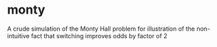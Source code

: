 monty
=====

A crude simulation of the Monty Hall problem for illustration of the non-intuitive fact that switching improves odds by factor of 2